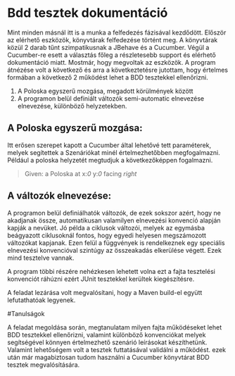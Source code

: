 # Bdd tesztek dokumentáció

Mint minden másnál itt is a munka a felfedezés fázisával kezdődött. Először az elérhető eszközök, könyvtárak felfedezése történt meg. A könyvtárak közül 2 darab tűnt szimpatikusnak a JBehave és a Cucumber. Végül a Cucumber-re esett a választás főleg a részletesebb support és elérhető dokumentáció miatt.
Mostmár, hogy megvoltak az eszközök. A program átnézése volt a következő és arra a következtetésre jutottam, hogy értelmes formában a következő 2 működést lehet a BDD tesztekkel ellenőrizni.

1. A Poloska egyszerű mozgása, megadott körülmények között
2. A programon belül definiált változók semi-automatic elnevezése elnevezése, különböző helyzetekben.

## A Poloska egyszerű mozgása:
Itt erősen szerepet kapott a Cucumber által lehetővé tett paraméterek, melyek segítettek a Szenáriókat minél értelmezhetőbben megfogalmazni. Például a poloska helyzetét megtudjuk a következőképpen fogalmazni.

> Given: a Poloska at x:*0* y:*0* facing *right*

## A változók elnevezése:
A programon belül definiálhatók változók, de ezek sokszor azért, hogy ne akadjanak össze, automatikusan valamilyen elnevezési konvenció alapján kapják a nevüket. Jó példa a ciklusok változói, melyek az egymásba beágyazott ciklusoknál fontos, hogy egyedi helyesen megszámozott változókat kapjanak. Ezen felül a függvények is rendelkeznek egy speciális elnevezési konvencióval szintúgy az összeakadás elkerülése végett. Ezek mind tesztelve vannak.

A program többi részére nehézkesen lehetett volna ezt a fajta tesztelési konvenciót ráhúzni ezért JUnit tesztekkel kerültek kiegészítésre.

A feladat lezárása volt megvalósítani, hogy a Maven build-el együtt lefutathatóak legyenek.

#Tanulságok

A feladat megoldása során, megtanulatam milyen fajta működéseket lehet BDD tesztekkel ellenőrizni, valamint különböző konvenciókat melyek segítségével könnyen értelmezhető szenárió leírásokat készíthetünk. Valamint lehetőségem volt a tesztek futtatásával validálni a működést. ezek után már magabiztosan tudom használni a Cucumber könyvtárat BDD tesztek megvalósítására.